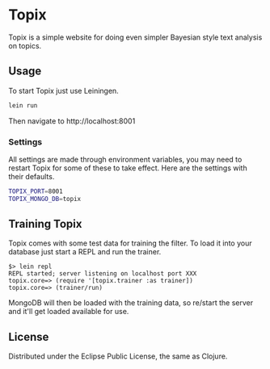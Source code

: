 
# Topix

Topix is a simple website for doing even simpler Bayesian style text analysis on topics.

## Usage

To start Topix just use Leiningen.

```bash
lein run
```

Then navigate to http://localhost:8001

### Settings

All settings are made through environment variables, you may need to restart Topix for some
of these to take effect.  Here are the settings with their defaults.

```bash
TOPIX_PORT=8001
TOPIX_MONGO_DB=topix
```

## Training Topix

Topix comes with some test data for training the filter.  To load it into your database
just start a REPL and run the trainer.

```
$> lein repl
REPL started; server listening on localhost port XXX
topix.core=> (require '[topix.trainer :as trainer])
topix.core=> (trainer/run)
```

MongoDB will then be loaded with the training data, so re/start the server and it'll get
loaded available for use.

## License

Distributed under the Eclipse Public License, the same as Clojure.

